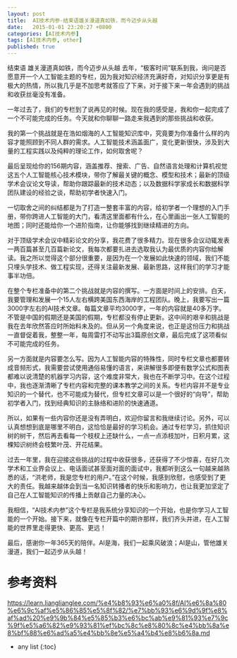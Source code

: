 ```yaml
---
layout: post
title:  AI技术内参-结束语雄关漫道真如铁，而今迈步从头越
date:   2015-01-01 23:20:27 +0800
categories: [AI技术内参]
tags: [AI技术内参, other]
published: true
---
```




结束语 雄关漫道真如铁，而今迈步从头越
去年，“极客时间”联系到我，询问是否愿意开一个人工智能主题的专栏，因为我对知识经济充满好奇，对知识分享更是有极大的热情，所以我几乎是不加思考就答应了下来，对于接下来一年会遇到的挑战和收获丝毫没有准备。

一年过去了，我们的专栏到了说再见的时候。现在我的感受是，我和你一起完成了一个不可能完成的任务。今天就和你聊聊一路走来我遇到的那些挑战和收获。

我的第一个挑战就是在浩如烟海的人工智能知识库中，究竟要为你准备什么样的内容才能照顾到不同人群的需求。人工智能技术涵盖面广，变化更新很快，涉及到大量的工程实践以及纯粹的理论工作，如何取舍呢？

最后呈现给你的156期内容，涵盖推荐、搜索、广告、自然语言处理和计算机视觉这五个人工智能核心技术模块，带你了解最关键的概念、模型和技术；最新的顶级学术会议论文导读，帮助你跟踪最新的技术动态；以及数据科学家成长和数据科学团队建设的经验之谈，帮助初学者快速入门。

一切取舍之间的纠结都是为了打造一整套丰富的内容，给初学者一个理想的入门手册，带你跨进人工智能的大门，看清这里面都有什么，在心里画出一张人工智能的地图；同时还能给你一个进阶指南，让你能够找到继续精进的方向。

对于顶级学术会议中精彩论文的分享，我花费了很多精力。现在很多会议动辄发表一两百篇甚至几百篇新论文，我每次都要扎进去选取我认为最优质的内容你给解读。我之所以觉得这个部分很重要，是因为在一个发展如此快速的领域，我们不能只埋头学技术、做工程实现，还得关注最新发展、最新思路，这样我们的学习才能事半功倍。

在整个专栏准备中的第二个挑战就是内容的撰写。一方面是时间上的安排。白天，我要管理和发展一个15人左右横跨美国东西海岸的工程团队。晚上，我要写出一篇3000字左右的AI技术文章。每篇文章平均3000字，一年的内容就是40多万字。不管是中国的假期还是美国的假期，专栏都没有停止更新。这中间的艰辛和挑战是我在去年欣然答应时所始料未及的。但从另一个角度来说，也正是这份压力和挑战一直督促着我，整整一年，每周雷打不动写出3篇原创文章，最后完成了这项看似不可能完成的任务。

另一方面就是内容要怎么写。因为人工智能内容的特殊性，同时专栏文章也都要转成音频形式，我需要尝试使用通俗易懂的语言，来讲解很多即便有数学公式和图表都难以说清楚的机器学习内容，这个难度非常大，我也在不断学习中。在这个过程中，我也逐渐清晰了专栏内容和完整的课本教学之间的关系。专栏内容并不是专业知识的一个替代，也不可能成为替代，但专栏文章可以是一个很好的“向导”，帮助初学者入门，找到经典知识的主脉络和进阶的快速通道。

所以，如果有一些内容你还是没有弄明白，欢迎你留言和我继续讨论。另外，可以认真想想到底是哪里不明白，这恰恰是最好的学习机会。通过专栏学习，抓住知识树的树干，然后再去看每一个枝杈上还缺什么，一点一点添枝加叶，日积月累，这棵知识树终会枝繁叶茂、开花结果。

过去一年里，我在迎接这些挑战的过程中收获很多，还获得了不少惊喜，在好几次学术和工业界会议上、电话面试甚至面对面的面试中，我都听到这么一句越来越熟悉的话，“洪老师，我是您专栏的用户。”在这个时候，我感到欣慰，也感受到了更大的责任。我越来越体会到当一名知识转播者的快乐和影响力，也让我更加坚定了自己在人工智能知识的传播上贡献自己力量的决心。

我相信，“AI技术内参”这个专栏是我系统分享知识的一个开始，也是你学习人工智能的一个开始。接下来，就像在专栏开篇中的期许那样，我们齐头并进，在人工智能的世界里走得更快、更高、更远！

最后，感谢你一年365天的陪伴。AI是海，我们一起乘风破浪；AI是山，管他雄关漫道，我们一起迈步从头越！




# 参考资料

https://learn.lianglianglee.com/%e4%b8%93%e6%a0%8f/AI%e6%8a%80%e6%9c%af%e5%86%85%e5%8f%82/%e7%bb%93%e6%9d%9f%e8%af%ad%20%e9%9b%84%e5%85%b3%e6%bc%ab%e9%81%93%e7%9c%9f%e5%a6%82%e9%93%81%ef%bc%8c%e8%80%8c%e4%bb%8a%e8%bf%88%e6%ad%a5%e4%bb%8e%e5%a4%b4%e8%b6%8a.md

* any list
{:toc}
